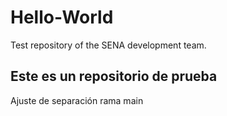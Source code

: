 # Hello-World
Test repository of the SENA development team.

## Este es un repositorio de prueba
Ajuste de separación rama main